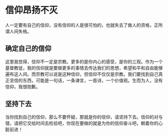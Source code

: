 # 信仰昂扬不灭

人一定要有自己的信仰，没有信仰的人是很可怕的，也就失去了做人的资格，正所谓人间失格。

## 确定自己的信仰

这里我觉得，信仰不一定是宗教。更多的是你内心的感受，是你的三观。作为一个基督教徒，我的信仰就是要做更多的事情去传达我们的思想，希望和平和自由能够遍布这人间。而宗教可以说是这种信仰，但信仰不仅仅是宗教。我们要找到自己真正坚信的东西，可能是一句话，一条谏言，一首诗，一个价值观。生而为人，没有信仰，我很抱歉。

## 坚持下去

当你找到自己的信仰，那么不要怀疑，那就是你的信仰，请坚持下去。信仰的对与错，请把它交给时间去检验吧，你现在要做的就是为你的信仰奋斗吧，朝着你的心脏前进！
